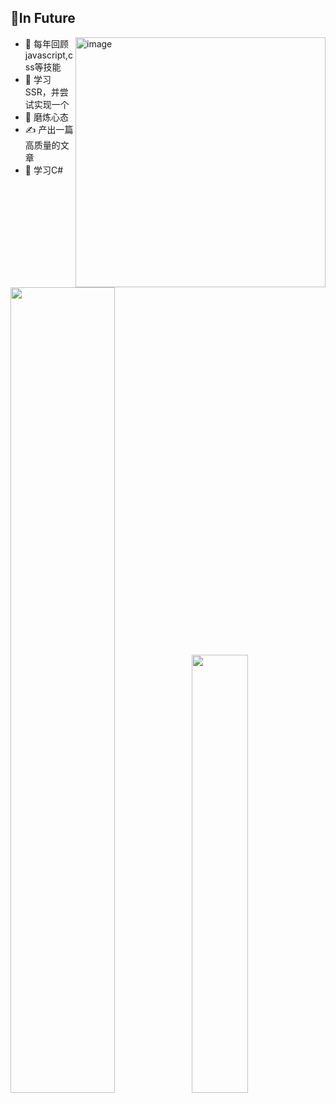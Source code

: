  ## 📝In Future
 
 <span>
   <img width="400" align="right" alt="image" src="https://user-images.githubusercontent.com/48897151/199874608-27d21bda-48dc-457c-8fb6-a23a7e0750dd.png">
  
- 🚧 每年回顾javascript,css等技能
- 🤯 学习SSR，并尝试实现一个
- 🤔 磨炼心态
- ✍️ 产出一篇高质量的文章
- 🥰 学习C#
  </span>
 
</div>

<br/>
<div>
  

<img align="" width="57.5%" src="https://github-readme-stats-fork-alpha.vercel.app/api?username=RadiumAg&hide_title=true&hide_border=true&show_icons=true&include_all_commits=true&line_height=21&border_radius=0&title_color=41b883&icon_color=41b883&text_color=959598&bg_color=9ca3af00" /><img align="" width="42.4%" src="https://github-readme-stats-fork-alpha.vercel.app/api/top-langs/?username=RadiumAg&hide_title=true&hide_border=true&layout=compact&border_radius=0&title_color=41b883&icon_color=41b883&text_color=959598&bg_color=9ca3af00" />
</div>
